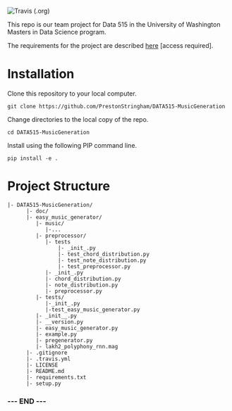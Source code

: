 
![Travis (.org)](https://img.shields.io/travis/PrestonStringham/DATA515-MusicGeneration)

This repo is our team project for Data 515 in the University of
Washington Masters in Data Science program.

The requirements for the project are described [here][project-info]
[access required].


# Installation #

Clone this repository to your local computer.

    git clone https://github.com/PrestonStringham/DATA515-MusicGeneration

Change directories to the local copy of the repo.

    cd DATA515-MusicGeneration

Install using the following PIP command line.

    pip install -e .


[project-info]:https://canvas.uw.edu/courses/1434044/pages/project-infomation


# Project Structure #

    |- DATA515-MusicGeneration/
          |- doc/
          |- easy_music_generator/
             |- music/
                |-...
             |- preprocessor/ 
                |- tests
                    |- _init_.py
                    |- test_chord_distribution.py
                    |- test_note_distribution.py
                    |- test_preprocessor.py
                |- _init_.py
                |- chord_distribution.py
                |- note_distribution.py
                |- preprocessor.py
             |- tests/
                |-_init_.py
                |-test_easy_music_generator.py
             |- _init__.py
             |- __version.py
             |- easy_music_generator.py
             |- example.py
             |- pregenerator.py
             |- lakh2_polyphony_rnn.mag  
          |- .gitignore
          |- .travis.yml
          |- LICENSE
          |- README.md
          |- requirements.txt
          |- setup.py

### --- END --- ###

